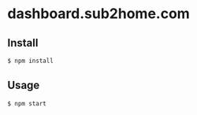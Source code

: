 dashboard.sub2home.com
======================

## Install

```sh
$ npm install
```

## Usage

```sh
$ npm start
```
